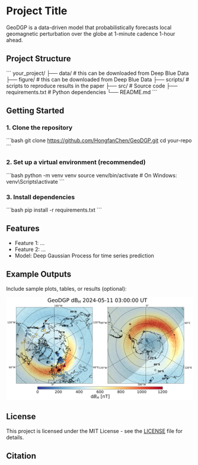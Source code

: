 # Project Title

GeoDGP is a data-driven model that probabilistically forecasts local geomagnetic perturbation over the globe at 1-minute cadence 1-hour ahead.

## Project Structure

\`\`\`
your_project/
├── data/               # this can be downloaded from Deep Blue Data
├── figure/             # this can be downloaded from Deep Blue Data
├── scripts/            # scripts to reproduce results in the paper
├── src/                # Source code
├── requirements.txt    # Python dependencies
└── README.md
\`\`\`

## Getting Started

### 1. Clone the repository

\`\`\`bash
git clone https://github.com/HongfanChen/GeoDGP.git
cd your-repo
\`\`\`

### 2. Set up a virtual environment (recommended)

\`\`\`bash
python -m venv venv
source venv/bin/activate  # On Windows: venv\Scripts\activate
\`\`\`

### 3. Install dependencies

\`\`\`bash
pip install -r requirements.txt
\`\`\`

## Features

- Feature 1: ...
- Feature 2: ...
- Model: Deep Gaussian Process for time series prediction

## Example Outputs

Include sample plots, tables, or results (optional):

![example](docs/example.png)

## License

This project is licensed under the MIT License - see the [LICENSE](LICENSE) file for details.

## Citation

